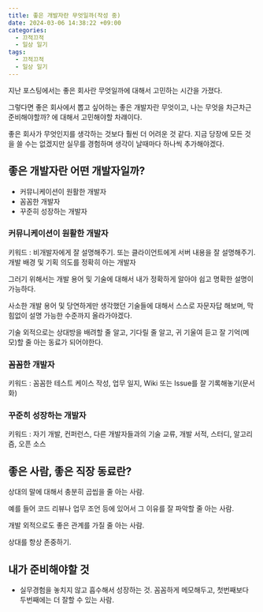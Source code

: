 ```yaml
---
title: 좋은 개발자란 무엇일까(작성 중)
date: 2024-03-06 14:38:22 +09:00
categories:
  - 끄적끄적
  - 일상 일기
tags:
  - 끄적끄적
  - 일상 일기
---
```



지난 포스팅에서는 좋은 회사란 무엇일까에 대해서 고민하는 시간을 가졌다.

그렇다면 좋은 회사에서 뽑고 싶어하는 좋은 개발자란 무엇이고, 나는 무엇을 차근차근 준비해야할까? 에 대해서 고민해야할 차럐이다.

좋은 회사가 무엇인지를 생각하는 것보다 훨씬 더 어려운 것 같다. 지금 당장에 모든 것을 쓸 수는 없겠지만 실무를 경험하며 생각이 날때마다 하나씩 추가해야겠다.

## 좋은 개발자란 어떤 개발자일까?

- 커뮤니케이션이 원활한 개발자
- 꼼꼼한 개발자
- 꾸준히 성장하는 개발자


### 커뮤니케이션이 원활한 개발자

키워드 : 비개발자에게 잘 설명해주기. 또는 클라이언트에게 서버 내용을 잘 설명해주기. 개발 배경 및 기획 의도를 정확히 아는 개발자

그러기 위해서는 개발 용어 및 기술에 대해서 내가 정확하게 알아야 쉽고 명확한 설명이 가능하다.

사소한 개발 용어 및 당연하게만 생각했던 기술들에 대해서 스스로 자문자답 해보며, 막힘없이 설명 가능한 수준까지 올라가야겠다.

기술 외적으로는 상대방을 배려할 줄 알고, 기다릴 줄 알고, 귀 기울여 듣고 잘 기억(메모)할 줄 아는 동료가 되어야한다.



### 꼼꼼한 개발자

키워드 : 꼼꼼한 테스트 케이스 작성, 업무 일지, Wiki 또는 Issue를 잘 기록해놓기(문서화)

### 꾸준히 성장하는 개발자

키워드 : 자기 개발, 컨퍼런스, 다른 개발자들과의 기술 교류, 개발 서적, 스터디, 알고리즘, 오픈 소스


## 좋은 사람, 좋은 직장 동료란?

상대의 말에 대해서 충분히 곱씹을 줄 아는 사람.

예를 들어 코드 리뷰나 업무 조언 등에 있어서 그 이유를 잘 파악할 줄 아는 사람.


개발 외적으로도 좋은 관계를 가질 줄 아는 사람.

상대를 항상 존중하기.



## 내가 준비해야할 것

- 실무경험을 놓치지 않고 흡수해서 성장하는 것. 꼼꼼하게 메모해두고, 첫번째보다 두번째에는 더 잘할 수 있는 사람.
